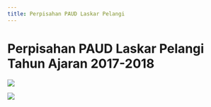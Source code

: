 ```yaml
---
title: Perpisahan PAUD Laskar Pelangi
---
```

# Perpisahan PAUD Laskar Pelangi Tahun Ajaran 2017-2018

![](/img/fb_img_1526007743706.jpg)

![](/img/fb_img_1526007807935.jpg)
